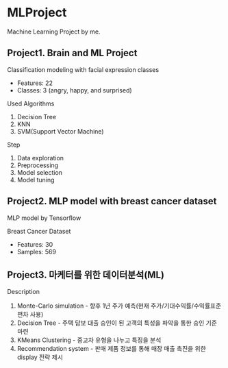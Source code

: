 # MLProject
Machine Learning Project by me.

## Project1. Brain and ML Project
Classification modeling with facial expression classes  
- Features: 22  
- Classes: 3 (angry, happy, and surprised)  
  
Used Algorithms  
1) Decision Tree  
2) KNN  
3) SVM(Support Vector Machine)  

Step  
1) Data exploration  
2) Preprocessing  
3) Model selection  
4) Model tuning  

## Project2. MLP model with breast cancer dataset
MLP model by Tensorflow  
  
Breast Cancer Dataset  
- Features: 30  
- Samples: 569

## Project3. 마케터를 위한 데이터분석(ML)
Description  
  
1. Monte-Carlo simulation - 향후 1년 주가 예측(현재 주가/기대수익률/수익률표준편차 사용)  
2. Decision Tree - 주택 담보 대출 승인이 된 고객의 특성을 파악을 통한 승인 기준 마련  
3. KMeans Clustering - 중고차 유형을 나누고 특징을 분석  
4. Recommendation system - 판매 제품 정보를 통해 매장 매출 촉진을 위한 display 전략 제시  


